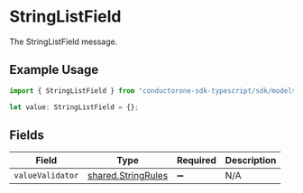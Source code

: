 # StringListField

The StringListField message.

## Example Usage

```typescript
import { StringListField } from "conductorone-sdk-typescript/sdk/models/shared";

let value: StringListField = {};
```

## Fields

| Field                                                           | Type                                                            | Required                                                        | Description                                                     |
| --------------------------------------------------------------- | --------------------------------------------------------------- | --------------------------------------------------------------- | --------------------------------------------------------------- |
| `valueValidator`                                                | [shared.StringRules](../../../sdk/models/shared/stringrules.md) | :heavy_minus_sign:                                              | N/A                                                             |